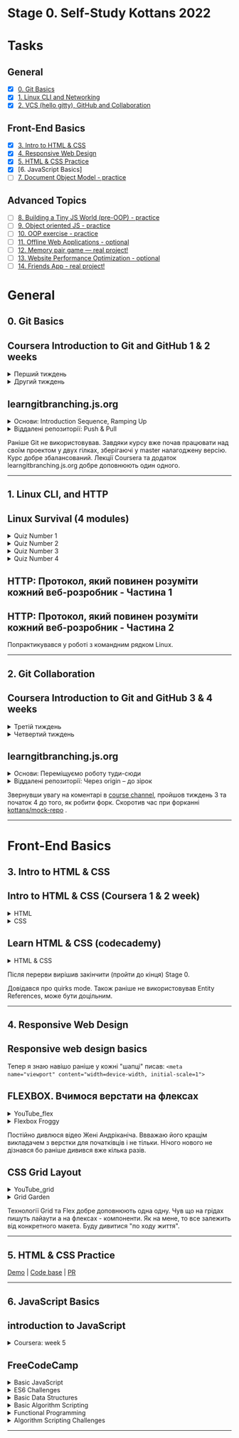 # Stage 0. Self-Study Kottans 2022
# Tasks
## General
- [x] [0. Git Basics](#0-git-basics)
- [x] [1. Linux CLI and Networking](#1-linux-cli-and-http)
- [x] [2. VCS (hello gitty), GitHub and Collaboration](#2-git-collaboration)
## Front-End Basics
- [x] [3. Intro to HTML & CSS](#3-intro-to-html--css)
- [x] [4. Responsive Web Design](#4-responsive-web-design)
- [x] [5. HTML & CSS Practice](#5-html--css-practice)
- [x] [6. JavaScript Basics]
- [ ] [7. Document Object Model - practice](#)
## Advanced Topics
- [ ] [8. Building a Tiny JS World (pre-OOP) - practice](#)
- [ ] [9. Object oriented JS - practice](#)
- [ ] [10. OOP exercise - practice](#)
- [ ] [11. Offline Web Applications - optional](#)
- [ ] [12. Memory pair game — real project!](#)
- [ ] [13. Website Performance Optimization - optional](#)
- [ ] [14. Friends App - real project!](#)

# General
## 0. Git Basics
## Coursera Introduction to Git and GitHub 1 & 2 weeks
<details><summary>Перший тиждень</summary>
<img src="/Git Basics/Introduction to Git and GitHub week1.png" alt="Week_1">
</details>
<details><summary>Другий тиждень</summary>
<img src="/Git Basics/Introduction to Git and GitHub week2.jpg" alt="Week_2">
</details>

## learngitbranching.js.org
<details><summary>Основи: Introduction Sequence, Ramping Up</summary>
<img src="/Git Basics/Introduction Sequence.jpg" alt="Вступ Нарощування">
</details>
<details><summary>Віддалені репозиторії: Push & Pull</summary>
<img src="/Git Basics/Push & Pull.jpg" alt="Віддалені репозиторії в Git">
</details>

 Раніше Git не використовував. Завдяки курсу вже почав працювати над своїм проектом у двух гілках, зберігаючі у master налагоджену версію.
Курс добре збалансований. Лекції Coursera та додаток learngitbranching.js.org добре доповнюють один одного.

------------------

## 1. Linux CLI, and HTTP
## Linux Survival (4 modules)
<details><summary>Quiz Number 1</summary>
<img src="/task_linux_cli/linux-tutorial-quiz-1_.png" alt="quiz-1">
</details>
<details><summary>Quiz Number 2</summary>
<img src="/task_linux_cli/linux-tutorial-quiz-2_.png" alt="quiz-2">
</details>
<details><summary>Quiz Number 3</summary>
<img src="/task_linux_cli/linux-tutorial-quiz-3_.png" alt="quiz-3">
</details>
<details><summary>Quiz Number 4</summary>
<img src="/task_linux_cli/linux-tutorial-quiz-4_.png" alt="quiz-4">
</details>

## HTTP: Протокол, який повинен розуміти кожний веб-розробник - Частина 1
## HTTP: Протокол, який повинен розуміти кожний веб-розробник - Частина 2

Попрактикувався у роботі з командним рядком Linux.

------------------
## 2. Git Collaboration
## Coursera Introduction to Git and GitHub 3 & 4 weeks
<details><summary>Третій тиждень</summary>
<img src="/task_git_collaboration/Introduction to Git and GitHub week3.png" alt="Week_3">
</details>
<details><summary>Четвертий тиждень</summary>
<img src="/task_git_collaboration/Introduction to Git and GitHub week4.png" alt="Week_4">
</details>

## learngitbranching.js.org 
<details><summary>Основи: Переміщуємо роботу туди-сюди</summary>
<img src="/task_git_collaboration/Cherry-pick & rebase.png" alt="Cherry-pick & rebase">
</details>
<details><summary>Віддалені репозиторії: Через origin – до зірок</summary>
<img src="/task_git_collaboration/Git Remotes.png" alt=" Git Remotes">
</details>

Звернувши увагу на коментарі в [course channel](https://web.telegram.org/k/#-1382428271), пройшов тиждень 3 та  початок 4 до того, як робити форк. Скоротив час при форканні [kottans/mock-repo](https://github.com/Kottans/mock-repo) .


------------------
# Front-End Basics
 ## 3. Intro to HTML & CSS
## Intro to HTML & CSS (Coursera 1 & 2 week)
<details><summary>HTML</summary>
<img src="/task_html_css_intro/Coursera_HTML.JPG" alt="Result HTML">
</details>
<details><summary>CSS</summary>
<img src="/task_html_css_intro/Coursera_CSS.JPG" alt="Result CSS">
</details>

## Learn HTML & CSS (codecademy)
<details><summary>HTML & CSS</summary>
<img src="/task_html_css_intro/codecademy_learn_html_css.jpg" alt="Result HTML+CSS">
<img src="/task_html_css_intro/codecademy_learn_html.jpg" alt="Result HTML">
<img src="/task_html_css_intro/codecademy_learn_css.jpg" alt="Result CSS">
</details>

Після перерви вирішив закінчити (пройти до кінця) Stage 0.

Довідався про  quirks mode. Також раніше не використовував Entity References, може бути доцільним.

------------------
## 4. Responsive Web Design
## Responsive web design basics
Тепер я знаю навішо раніше у кожні "шапці" писав:
`<meta name="viewport" content="width=device-width, initial-scale=1">`

## FLEXBOX. Вчимося верстати на флексах
<details><summary>YouTube_flex</summary>
<img src="/task_responsive_web_design/flex.JPG" alt="Zheka flexbox">
</details>
<details><summary>Flexbox Froggy</summary>
<img src="/task_responsive_web_design/flexbox_froggy.JPG" alt="Result Flexbox Froggy">
</details>

Постійно дивлюся відео Жені Андріканіча. Ввважаю його кращім викладачем з верстки для початківців і не тільки. Нічого нового не дізнався бо раніше дивився вже кілька разів.

## CSS Grid Layout
<details><summary>YouTube_grid</summary> 
<img src="/task_responsive_web_design/grid.JPG" alt="Zheka grid">
</details>
<details><summary>Grid Garden</summary> 
<img src="/task_responsive_web_design/grid_garden.JPG" alt="Result Grid Garden">
</details>

Технології Grid та Flex добре доповнюють одна одну. Чув що на грідах пишуть лайаути а на флексах - компоненти. Як на мене, то все залежить від конкретного макета. Буду дивитися "по ходу життя".

------------------
## 5. HTML & CSS Practice
[Demo](https://valerii49.github.io/HTML-CSS-Practice/) |
[Code base](https://github.com/Valerii49/HTML-CSS-Practice) | [PR](https://github.com/kottans/frontend-2022-homeworks/pull/759)

------------------
## 6. JavaScript Basics
## introduction to JavaScript
<details><summary>Coursera: week 5</summary>
<img src="/task_js_asic/Coursera_Introduction_to_Javascript.JPG" alt="Coursera week 5">
</details>

## FreeCodeCamp
<details><summary>Basic JavaScript</summary>
<img src="/task_js_asic/Basic_JavaScript.JPG" alt="Basic JavaScript done">
</details>
<details><summary>ES6 Challenges</summary>
<img src="/task_js_asic/ES6.JPG" alt="ES6 Challenges done">
</details>
<details><summary>Basic Data Structures</summary>
<img src="/task_js_asic/Basic_Data_Structures.JPG" alt="Basic Data Structures done">
</details>
<details><summary>Basic Algorithm Scripting</summary>
<img src="/task_js_asic/Basic_Algorithm_Scripting.JPG" alt="Basic Algorithm Scripting done">
</details>
<details><summary>Functional Programming</summary>
<img src="/task_js_asic/Functional_Programming.JPG" alt="Basic Functional Programming done">
</details>
<details><summary>Algorithm Scripting Challenges</summary>
<img src="/task_js_asic/Intermediate_Algorithm_Scripting_11.JPG" alt="Intermediate Algorithm Scripting done">
</details>

------------------
